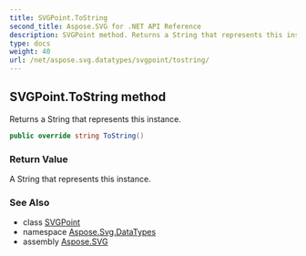 ```yaml
---
title: SVGPoint.ToString
second_title: Aspose.SVG for .NET API Reference
description: SVGPoint method. Returns a String that represents this instance
type: docs
weight: 40
url: /net/aspose.svg.datatypes/svgpoint/tostring/
---
```

## SVGPoint.ToString method

Returns a String that represents this instance.

```csharp
public override string ToString()
```

### Return Value

A String that represents this instance.

### See Also

* class [SVGPoint](../)
* namespace [Aspose.Svg.DataTypes](../../svgpoint/)
* assembly [Aspose.SVG](../../../)
